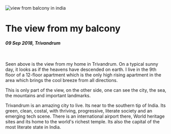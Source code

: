 <img class='img img--left img--grow' src='/posts/photos/trivandrum-view.jpg' alt='view from balcony in india' title='view from home' />

# The view from my balcony

#### *09 Sep 2018, Trivandrum*

&nbsp;

Seen above is the view from my home in Trivandrum. On a typical sunny day, it looks as if the heavens have descended on earth. I live in the 9th floor of a 12-floor apartment which is the only high rising apartment in the area which brings the cool breeze from all directions.

This is only part of the view, on the other side, one can see the city, the sea, the mountains and important landmarks.

Trivandrum is an amazing city to live. Its near to the southern tip of India. Its green, clean, costal, with thriving, progressive, literate society and an emerging tech scene. There is an international airport there, World heritage sites and its home to the world's richest temple. Its also the capital of the most literate state in India.
